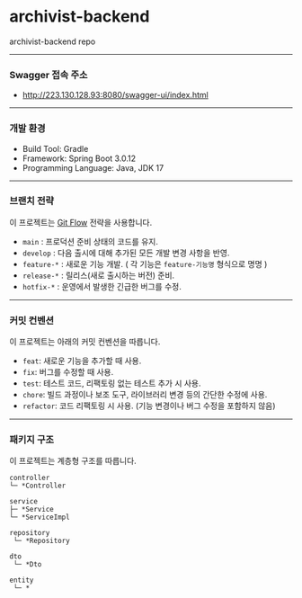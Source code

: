 # archivist-backend
archivist-backend repo

* * *
### Swagger 접속 주소
- http://223.130.128.93:8080/swagger-ui/index.html 

* * *
### 개발 환경
- Build Tool: Gradle
- Framework: Spring Boot 3.0.12
- Programming Language: Java, JDK 17

* * *
### 브랜치 전략
이 프로젝트는 [Git Flow](https://nvie.com/posts/a-successful-git-branching-model/) 전략을 사용합니다.
- `main` : 프로덕션 준비 상태의 코드를 유지.
- `develop` : 다음 출시에 대해 추가된 모든 개발 변경 사항을 반영.
- `feature-*` : 새로운 기능 개발. ( 각 기능은 `feature-기능명` 형식으로 명명 )
- `release-*` : 릴리스(새로 출시하는 버전) 준비. 
- `hotfix-*` : 운영에서 발생한 긴급한 버그를 수정. 

* * *
### 커밋 컨벤션
이 프로젝트는 아래의 커밋 컨벤션을 따릅니다.
- `feat`: 새로운 기능을 추가할 때 사용.
- `fix`: 버그를 수정할 때 사용.
- `test`: 테스트 코드, 리팩토링 없는 테스트 추가 시 사용.
- `chore`: 빌드 과정이나 보조 도구, 라이브러리 변경 등의 간단한 수정에 사용.
- `refactor`: 코드 리팩토링 시 사용. (기능 변경이나 버그 수정을 포함하지 않음)

* * *
### 패키지 구조
이 프로젝트는 계층형 구조를 따릅니다.

    controller
    └─ *Controller

    service
    ├─ *Service
    └─ *ServiceImpl

    repository
     └─ *Repository

    dto
     └─ *Dto

    entity
     └─ *


